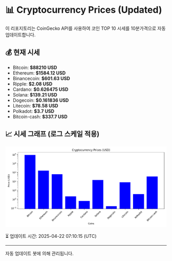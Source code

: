 
# 📊 Cryptocurrency Prices (Updated)

이 리포지토리는 CoinGecko API를 사용하여 코인 TOP 10 시세를 10분가격으로 자동 업데이트합니다.

## 💰 현재 시세
- Bitcoin: **$88210 USD**
- Ethereum: **$1584.12 USD**
- Binancecoin: **$601.63 USD**
- Ripple: **$2.08 USD**
- Cardano: **$0.626475 USD**
- Solana: **$139.21 USD**
- Dogecoin: **$0.161836 USD**
- Litecoin: **$78.58 USD**
- Polkadot: **$3.7 USD**
- Bitcoin-cash: **$337.7 USD**

## 📈 시세 그래프 (로그 스케일 적용)
![Crypto Prices](crypto_prices.png)

⏳ 업데이트 시간: 2025-04-22 07:10:15 (UTC)

---
자동 업데이트 봇에 의해 관리됩니다.
